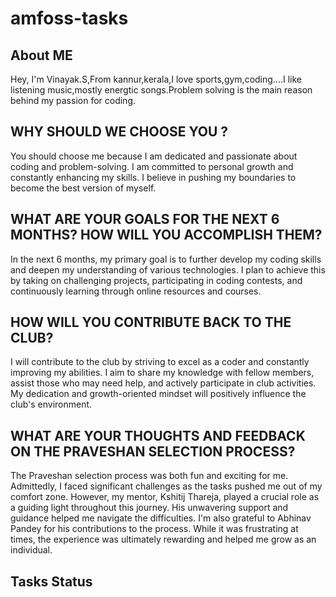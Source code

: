 # amfoss-tasks

## About ME
Hey, I'm Vinayak.S,From kannur,kerala,I love sports,gym,coding....I like listening music,mostly energtic songs.Problem solving is the main reason behind my passion for coding.

## WHY SHOULD WE CHOOSE YOU ?
You should choose me because I am dedicated and passionate about coding and problem-solving. I am committed to personal growth and constantly enhancing my skills. I believe in pushing my boundaries to become the best version of myself.

## WHAT ARE YOUR GOALS FOR THE NEXT 6 MONTHS? HOW WILL YOU ACCOMPLISH THEM?
In the next 6 months, my primary goal is to further develop my coding skills and deepen my understanding of various technologies. I plan to achieve this by taking on challenging projects, participating in coding contests, and continuously learning through online resources and courses.

## HOW WILL YOU CONTRIBUTE BACK TO THE CLUB?
I will contribute to the club by striving to excel as a coder and constantly improving my abilities. I aim to share my knowledge with fellow members, assist those who may need help, and actively participate in club activities. My dedication and growth-oriented mindset will positively influence the club's environment.

## WHAT ARE YOUR THOUGHTS AND FEEDBACK ON THE PRAVESHAN SELECTION PROCESS?
The Praveshan selection process was both fun and exciting for me. Admittedly, I faced significant challenges as the tasks pushed me out of my comfort zone. However, my mentor, Kshitij Thareja, played a crucial role as a guiding light throughout this journey. His unwavering support and guidance helped me navigate the difficulties. I'm also grateful to Abhinav Pandey for his contributions to the process. While it was frustrating at times, the experience was ultimately rewarding and helped me grow as an individual.

## Tasks Status





